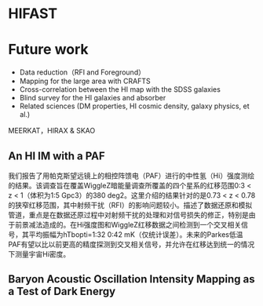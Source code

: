# HIFAST

# Future work

* Data reduction（RFI and Foreground）
* Mapping for the large area with CRAFTS
* Cross-correlation between the HI map with the SDSS galaxies
* Blind survey for the HI galaxies and absorber
* Related sciences (DM properties, HI cosmic density, galaxy physics, et al.)

MEERKAT，HIRAX & SKAO

## An HI IM with a PAF

我们报告了用帕克斯望远镜上的相控阵馈电（PAF）进行的中性氢（Hi）强度测绘的结果。该调查旨在覆盖WiggleZ暗能量调查所覆盖的四个星系的红移范围0:3 < z < 1（体积为1:5 Gpc3）的380 deg2。这里介绍的结果针对的是0.73 < z < 0.78的狭窄红移范围，其中射频干扰（RFI）的影响问题较小。描述了数据还原和模拟管道，重点是在数据还原过程中对射频干扰的处理和对信号损失的修正，特别是由于前景减法造成的。在Hi强度图和WiggleZ红移数据之间检测到一个交叉相关信号，其平均振幅为hTbopti=1:32 0:42 mK（仅统计误差）。未来的Parkes低温PAF有望以比以前更高的精度探测到交叉相关信号，并允许在红移达到统一的情况下测量宇宙Hi密度。

## Baryon Acoustic Oscillation Intensity Mapping as a Test of Dark Energy

